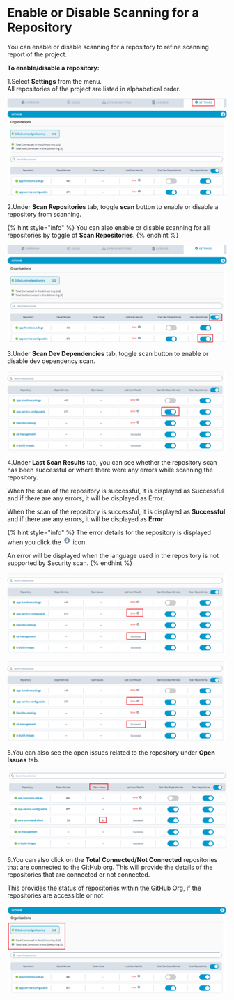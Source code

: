# Enable or Disable Scanning for a Repository

You can enable or disable scanning for a repository to refine scanning report of the project.

**To enable/disable a repository:**

1.Select **Settings** from the menu.  
All repositories of the project are listed in alphabetical order. 

![Settings](../.gitbook/assets/new_set.png)

2.Under **Scan Repositories** tab, toggle **scan** button to enable or disable a repository from scanning. 

{% hint style="info" %}
You can also enable or disable scanning for all repositories by toggle of **Scan Repositories**. 
{% endhint %}

![Scan Repositories](../.gitbook/assets/new_scan.png)

3.Under **Scan Dev Dependencies** tab, toggle scan button to enable or disable dev dependency scan.

![Scan Dev Dependencies](../.gitbook/assets/dev_scan.png)

 4.Under **Last** **Scan Results** tab, you can see whether the repository scan has been successful or where there were any errors while scanning the repository.

When the scan of the repository is successful, it is displayed as Successful and if there are any errors, it will be displayed as Error.

When the scan of the repository is successful, it is displayed as **Successful** and if there are any errors, it will be displayed as **Error**.

{% hint style="info" %}
The error details for the repository is displayed when you click the ![](../.gitbook/assets/error.png) icon. 

An error will be displayed when the language used in the repository is not supported by Security scan.
{% endhint %}

![Last Scan Results](../.gitbook/assets/last_scan%20%281%29.png)

![Last Scan Results](../.gitbook/assets/last_scan.png)

5.You can also see the open issues related to the repository under **Open Issues** tab.

![Open Issues](../.gitbook/assets/oi1.png)

6.You can also click on the **Total Connected/Not Connected** repositories that are connected to the GitHub org.  This will provide the details of the repositories that are connected or not connected.  

This provides the status of repositories within the GitHub Org, if the repositories are accessible or not.

![GitHub List](../.gitbook/assets/github_repo.png)







